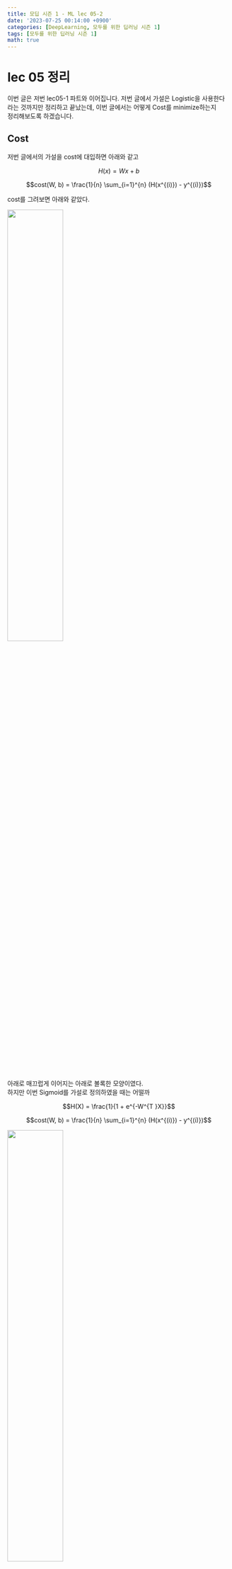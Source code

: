 ```yaml
---
title: 모딥 시즌 1 - ML lec 05-2
date: '2023-07-25 00:14:00 +0900'
categories: [DeepLearning, 모두를 위한 딥러닝 시즌 1]
tags: [모두를 위한 딥러닝 시즌 1]
math: true
---
```


# lec 05 정리

이번 글은 저번 lec05-1 파트와 이어집니다.
저번 글에서 가설은 Logistic을 사용한다 라는 것까지만 정리하고 끝났는데, 이번 글에서는 어떻게 Cost를 minimize하는지  
정리해보도록 하겠습니다. 

## Cost 
저번 글에서의 가설을 cost에 대입하면 아래와 같고

$$H(x) = Wx + b$$ 

$$cost(W, b) = \frac{1}{n} \sum_{i=1}^{n} (H(x^{(i)}) - y^{(i)})$$

cost를 그려보면 아래와 같았다.

<img src="/assets/img/Modeep1/gradient descent.png" width="50%" height="50%"> 

아래로 매끄럽게 이어지는 아래로 볼록한 모양이였다.  
하지만 이번 Sigmoid를 가설로 정의하였을 때는 어떨까

$$H(X) = \frac{1}{1 + e^{-W^{T }X}}$$

$$cost(W, b) = \frac{1}{n} \sum_{i=1}^{n} (H(x^{(i)}) - y^{(i)})$$

<img src="/assets/img/Modeep1/sigmoid graph.png" width="50%" height="50%"> 

일단 위 그림을 보면 정말 이상하다는 것을 알 수 있다.  
그 이유는 Simgoid가 S자 형태의 모양을 가지는데 이를 제곱했을 때 꾸불한 형태가 남아있기 때문이다.  

이렇게 되면 큰 문제점이 생기는데 그 문제점을 알아보자 

<br>

### Sigmoid를 사용한 cost의 문제점 

그럼 문제점이 도대체 뭘까?

<img src="/assets/img/Modeep1/localminimum.png" width="70%" height="70%">

위 그림을 보면 똑같이 구불구불 한 모양인 것을 알 수 있따.  
그럼 여기서 `local minimum`과 `global minimum`은 뭘까? 

- local minimum : 한 구간에서의 최솟점 
- global minumum : 모든 구간에서의 최솟점 

이라고 생각하면 될 것 같다.

따라서 위 문제점은 gradient descent을 사용할 때 $cost$를 작게 만드는 $W$를 찾을 수 없다.  

그럼 어떻게 해야할까? 

위에서 가설을 바꿨기 때문에 똑같이 cost도 바꿔주어야 한다. 

<br>

### 어떻게 바꿔? 
cost를 아래와 같이 바꾸면 된다.

<img src="/assets/img/Modeep1/new cost.png" width="70%" height="70%">

일단 $cost$가 $W$에 대한 함수이고, 모든 값을 다 더한뒤 평균을 내는 것이기 때문에  
$cost(W) = \frac{1}{m} \sum$ 부분은 가만히 둔다.  

그리고 하나의 엘리먼트에 대한 cost에 대한 값을 $c$ 함수라고 정의한다.   
$c$ 함수는 두 가지 케이스로 나누어서 함수를 정의하게 된다.  

- y = 1 
    - $-log(H(x))$

- y = 0
    - $-log(1 - H(x))$

그럼 왜 이렇게 하고 log를 사용할까?

위 가설

$$\frac{1}{1 + e^{-z}}$$ 

여기에서 $e^{-z}$ 부분이 꾸불하게 만든다.  
그런데 $e^{-z}$ 은 `log와 상극`이기 때문에 꾸불함을 잡아주는 이유와 그래프를 그려 봤을 때 

<img src="/assets/img/Modeep1/-log(x).png" width="50%" height="50%">

이렇게 나타나는데 경사 하강법을 할 때의 그래프와 비슷하기 때문이다.
<br><br>

## 그럼 원리는? 

<img src="/assets/img/Modeep1/new cost.png" width="70%" height="70%">

이 그림에서 조건은 총 2개 였다. 

- y = 1 
    - $-log(H(x))$

- y = 0
    - $-log(1 - H(x))$

일단 $cost$는 정답이 맞다면 값을 작게하고 틀리면 값을 크게 준다는 것을 잊지 말자.

<br>

### y = 1 일 때

- $-log(H(x))$

$-log(x)$를 그림으로 그려보면 

<img src="/assets/img/Modeep1/-log(x).png" width="50%" height="50%">

와 같고 위에서 $cost$ 값은 정답이 맞다면 작게, 틀리면 크게라고 했다.  

$H(x) = 1$ -> $cost(1)$ 이렇게 되면 0에 가깝게 된다.

<img src="/assets/img/Modeep1/y=1 cost=1.png" width="50%" height="50%">

따라서 $H(x) = 1$ -> $cost(1) = 0$

하지만 반대로 $H(x) = 0$ -> $cost(1)$ 이라면 값이 무한에 가까워진다.

이런 원리로 cost를 구할 수 있다.

<br>

### y = 0 일 때

y = 1 반대를 생각하면 된다.

<img src="/assets/img/Modeep1/-log(x) 반대.png" width="50%" height="50%">

그러면 정답이 0일 때 가설이 0이면 $H(x) = 0$ -> $cost(0) = 0$이 되고  
가설이 1이면 $H(x) = 0$ -> $cost(1)$ 은 무한에 가까워진다.

<br>

### 그럼 두 개를 붙이면? 

자 그럼 위 두 그래프를 서로 합치면 아래로 볼록한 그래프가 되면서 경사 하강법을 할 수 있는 그래프가 만들어 진다.  
또한 그래프를 합치는 것만 아니라 식을 두 개로 합쳐서 간단하게 만들 수 있다. 

$$c: H((x),y) = -ylog(H(x)) - (1 - y)log(1 - H(x))$$

이게 뭐야? 라고 할 수 있지만 정말 간단하다.  

이 부분 1이 들어간다면 뒷 부분 $(1 - y)log(1 - H(x))$ 이 사라지게 되면서 앞 부분 $-ylog(H(x))$ 만 계산할 수 있고,  
0이 들어간다면 첫 번째 부분이 사라지면서 $(1 - y)log(1 - H(x))$ 이 부분만 계산할 수 있다.  


<br>

### 마지막으로..
이제 마지막으로 위 cost를 구했으니 이제 경사 하강법은 아래와 같이 나타낸다.

$$H((x),y) = -ylog(H(x)) - (1 - y)log(1 - H(x))$$

$$cost(W) = -\frac{1}{n} \sum_{i}^{n} ylog(H(x)) - (1 - y)log(1 - H(x))$$

$$W = W - \alpha\frac{∂}{∂W} cost(W)$$

미분한 값을 계산하려면 힘들지만 인터넷에 좋은 사이트도 많고, 프로그램도 있고 하니 직접 계산하진 말자..  


<br><br>